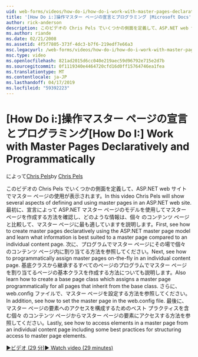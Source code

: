 ```yaml
---
uid: web-forms/videos/how-do-i/how-do-i-work-with-master-pages-declaratively-and-programmatically
title: '[How Do i:]操作マスター ページの宣言とプログラミング |Microsoft Docs'
author: rick-anderson
description: このビデオの Chris Pels でいくつかの側面を定義して、ASP.NET web サイトでマスター ページの使用が表示されます。 最初に、マスター ページ declarati を作成する方法を参照してください.
ms.author: riande
ms.date: 02/21/2008
ms.assetid: 4f5f7805-373f-4dc3-b7f6-219edf7e66a3
msc.legacyurl: /web-forms/videos/how-do-i/how-do-i-work-with-master-pages-declaratively-and-programmatically
msc.type: video
ms.openlocfilehash: 821ad2015d6cc040e219aec59d96792e715e2d7b
ms.sourcegitcommit: 0f1119340e4464720cfd16d0ff15764746ea1fea
ms.translationtype: MT
ms.contentlocale: ja-JP
ms.lasthandoff: 04/17/2019
ms.locfileid: "59392223"
---
```

# <a name="how-do-i-work-with-master-pages-declaratively-and-programmatically"></a><span data-ttu-id="804e4-104">[How Do i:]操作マスター ページの宣言とプログラミング</span><span class="sxs-lookup"><span data-stu-id="804e4-104">[How Do I:] Work with Master Pages Declaratively and Programmatically</span></span>

<span data-ttu-id="804e4-105">によって[Chris Pels](https://twitter.com/chrispels)</span><span class="sxs-lookup"><span data-stu-id="804e4-105">by [Chris Pels](https://twitter.com/chrispels)</span></span>

<span data-ttu-id="804e4-106">このビデオの Chris Pels でいくつかの側面を定義して、ASP.NET web サイトでマスター ページの使用が表示されます。</span><span class="sxs-lookup"><span data-stu-id="804e4-106">In this video Chris Pels will show several aspects of defining and using master pages in an ASP.NET web site.</span></span> <span data-ttu-id="804e4-107">最初に、宣言によって ASP.NET マスター ページのモデルを使用してマスター ページを作成する方法を確認し、どのような情報は、個々 のコンテンツ ページと比較して、マスター ページに最も適していますを説明します。</span><span class="sxs-lookup"><span data-stu-id="804e4-107">First, see how to create master pages declaratively using the ASP.NET master page model and learn what information is best suited to a master page compared to an individual content page.</span></span> <span data-ttu-id="804e4-108">次に、プログラムでマスター ページにその場で個々 のコンテンツ ページ内に割り当てる方法を参照してください。</span><span class="sxs-lookup"><span data-stu-id="804e4-108">Next, see how to programmatically assign master pages on-the-fly in an individual content page.</span></span> <span data-ttu-id="804e4-109">基底クラスから継承するすべてのページのプログラムでマスター ページを割り当てるページの基本クラスを作成する方法についても説明します。</span><span class="sxs-lookup"><span data-stu-id="804e4-109">Also learn how to create a base page class which assigns a master page programmatically for all pages that inherit from the base class.</span></span> <span data-ttu-id="804e4-110">さらに、web.config ファイルで、マスター ページを設定する方法を参照してください。</span><span class="sxs-lookup"><span data-stu-id="804e4-110">In addition, see how to set the master page in the web.config file.</span></span> <span data-ttu-id="804e4-111">最後に、マスター ページの要素へのアクセスを構成するためのベスト プラクティスを含む個々 のコンテンツ ページからマスター ページの要素にアクセスする方法を参照してください。</span><span class="sxs-lookup"><span data-stu-id="804e4-111">Lastly, see how to access elements in a master page from an individual content page including some best practices for structuring access to master page elements.</span></span>

[<span data-ttu-id="804e4-112">&#9654;ビデオ (29 分)</span><span class="sxs-lookup"><span data-stu-id="804e4-112">&#9654; Watch video (29 minutes)</span></span>](https://channel9.msdn.com/Blogs/ASP-NET-Site-Videos/how-do-i-work-with-master-pages-declaratively-and-programmatically)
